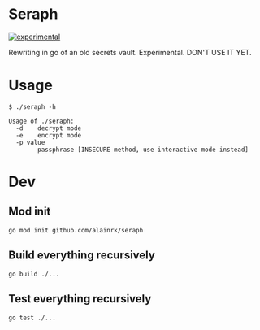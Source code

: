 # Seraph
[![experimental](http://badges.github.io/stability-badges/dist/experimental.svg)](http://github.com/badges/stability-badges)

Rewriting in go of an old secrets vault.
Experimental. DON'T USE IT YET.

# Usage
```
$ ./seraph -h

Usage of ./seraph:
  -d    decrypt mode
  -e    encrypt mode
  -p value
        passphrase [INSECURE method, use interactive mode instead]
```

# Dev
## Mod init
```
go mod init github.com/alainrk/seraph
```

## Build everything recursively
```
go build ./...
```

## Test everything recursively
```
go test ./...
```

